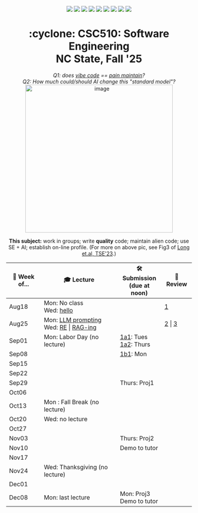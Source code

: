 <p align="center">
  <a href="https://github.com/txt/se25fall/blob/main/README.md#top"><img src="https://img.shields.io/badge/Home-%23ff5733?style=flat-square&logo=home&logoColor=white" /></a>
  <a href="/docs/syllabus.md#top"><img src="https://img.shields.io/badge/Syllabus-%230055ff?style=flat-square&logo=openai&logoColor=white" /></a>
  <a href="https://docs.google.com/spreadsheets/d/1E7H6IiFEV0WIooE1biPB7VVrdaEtBh6yXC-2nrwPKCY/edit?gid=0#gid=0"><img src="https://img.shields.io/badge/Teams1-%23ffd700?style=flat-square&logo=users&logoColor=white" /></a>
  <a href="https://docs.google.com/spreadsheets/d/1i0fNqKea0LzqmB-h8gtOrnF0MM-qt560goU4QkRw8BA/edit?usp=sharing"><img src="https://img.shields.io/badge/Teams2-%23ffcc00?style=flat-square&logo=users&logoColor=white" /></a>
  <a href="https://moodle-courses2527.wolfware.ncsu.edu/course/view.php?id=4690&bp=s"><img src="https://img.shields.io/badge/One-%23dc143c?style=flat-square&logo=moodle&logoColor=white" /></a>
  <a href="https://moodle-courses2527.wolfware.ncsu.edu/course/view.php?id=4691&bp=s"><img src="https://img.shields.io/badge/Two-%23b22222?style=flat-square&logo=moodle&logoColor=white" /></a>
  <a href="https://discord.gg/YnAw7uZxAD"><img src="https://img.shields.io/badge/Chat-%23008080?style=flat-square&logo=discord&logoColor=white" /></a>
  <a href="https://ncsu.hosted.panopto.com/Panopto/Pages/Sessions/List.aspx?folderID=7b1bbb56-937c-42a1-96b4-b33e0134710f"><img src="https://img.shields.io/badge/Vids-%23ffa500?style=flat-square&logo=youtube&logoColor=white" /></a>
  <a href="/LICENSE.md"><img src="https://img.shields.io/badge/©%20timm%202025-%234b4b4b?style=flat-square&logoColor=white" /></a></p>
<h1 align="center">:cyclone: CSC510: Software Engineering<br>NC State, Fall '25</h1>
<p align="center"><em>Q1: does <a href="https://x.com/karpathy/status/1886192184808149383?lang=en">vibe code</a> == <a href="https://docs.google.com/presentation/d/1O6fZa0MbuNPVfbQV0eENzuYL-2YdIr-LRawhC92gSJE/present?slide=2">pain maintain</a>?</em><br>
<em> Q2: How much could/should AI change this "standard model"?</em><br>
<img width="400" alt="image" src="https://github.com/user-attachments/assets/acde700e-1d4d-4002-94a2-1d8aa08914e2"></p>
<p align="center"><b>This subject:</b> work in groups; write <b>quality</b> code;
maintain alien code; use SE + AI; establish on-line profile.
(For more on above pic, see Fig3 of <a href="https://doi.org/10.1109/TSE.2023.3339383">Long et.al, TSE'23</a>.)</p>

  

<table align="center">
  <thead>
    <tr>
      <th>📅 Week of...</th>
      <th>🎓 Lecture</th>
      <th>🛠️ Submission<br>(due at noon)</th>
      <th>📝 Review</th>
    </tr>
  </thead>
  <tbody>
    <tr>
      <td>Aug18</td>
      <td>Mon: No class<br>
          Wed: <a href="docs/hello.md">hello</a></td>
      <td></td>
      <td> <a href="docs/review1.md">1</a></td>
    </tr>
    <tr>
      <td>Aug25</td>
      <td>Mon: <a href="https://docs.google.com/presentation/d/1ohh4t_059uBW854Ypc8uLZ724s2KEXBGaP1v33K07N8/edit?usp=sharing">LLM prompting</a><br>
          Wed: <a href="docs/re.md">RE</a> | <a href="docs/rag.md">RAG-ing</a></td>
      <td></td>
      <td> <a href="docs/review2.md">2</a> |  <a href="docs/review3.md">3</a>
</td>
    </tr>
    <tr>
      <td>Sep01</td>
      <td>Mon: Labor Day (no lecture)</td>
      <td><a href="docs/proj1a1.md">1a1</a>: Tues<br>
          <a href="docs/proj1a2.md">1a2</a>: Thurs</td>
      <td></td>
    </tr>
    <tr>
      <td>Sep08</td>
      <td></td>
      <td><a href="docs/proj1b1.md">1b1</a>: Mon</td>
      <td></td>
    </tr>
    <tr><td>Sep15</td><td> </td><td></td><td></td></tr>
    <tr><td>Sep22</td><td></td><td></td><td></td></tr>
    <tr><td>Sep29</td><td></td><td>Thurs: Proj1</td><td></td></tr>
    <tr><td>Oct06</td><td></td><td></td><td></td></tr>
    <tr><td>Oct13</td><td>Mon : Fall Break (no lecture)</td><td></td><td></td></tr>
    <tr><td>Oct20</td><td>Wed: no lecture</td><td></td><td></td></tr>
    <tr><td>Oct27</td><td></td><td></td><td></td></tr>
    <tr><td>Nov03</td><td></td><td>Thurs: Proj2</td><td></td></tr>
    <tr><td>Nov10</td><td></td><td>Demo to tutor</td><td></td></tr>
    <tr><td>Nov17</td><td></td><td></td><td></td></tr>
    <tr><td>Nov24</td><td>Wed: Thanksgiving (no lecture)</td><td></td><td></td></tr>
    <tr><td>Dec01</td><td> </td><td></td><td></td></tr>
    <tr><td>Dec08</td><td>Mon: last lecture</td><td>Mon: Proj3<br>Demo to tutor</td><td></td></tr> 
  </tbody>
</table>
